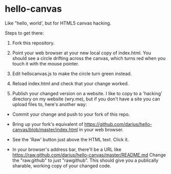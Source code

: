 hello-canvas
============

Like "hello, world', but for HTML5 canvas hacking.

Steps to get there:

1. Fork this repository.

2. Point your web browser at your new local copy of index.html. You
should see a circle drifting across the canvas, which turns red when
you touch it with the mouse pointer.

3. Edit hellocanvas.js to make the circle turn green instead.

4. Reload index.html and check that your change worked.

5. Publish your changed version on a website. I like to copy to a
'hacking' directory on my website (wry.me), but if you don't have a
site you can upload files to, here's another way:

  * Commit your change and push to your fork of this repo.

  * Bring up your fork's equivalent of 
    https://github.com/darius/hello-canvas/blob/master/index.html
    in your web browser.

  * See the 'Raw' button just above the HTML text. Click it.

  * In your browser's address bar, there'll be a URL like
    https://raw.github.com/darius/hello-canvas/master/README.md
    Change the "raw.github" to just "rawgithub". This should give
    you a publically sharable, working copy of your changed code.
